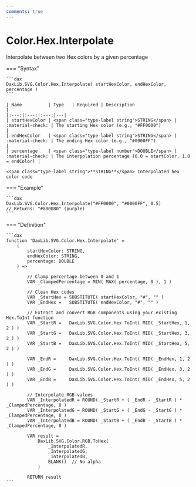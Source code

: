 ```yaml
---
comments: true
---
```


# Color.Hex.Interpolate

Interpolate between two Hex colors by a given percentage

=== "Syntax"

    ```dax
    DaxLib.SVG.Color.Hex.Interpolate( startHexColor, endHexColor, percentage )
    ```

    | Name          | Type   | Required | Description                                                    |
    |:---:|:---:|:---:|---|
    | startHexColor | <span class="type-label string">STRING</span> | :material-check: | The starting Hex color (e.g., "#FF0000")                     |
    | endHexColor   | <span class="type-label string">STRING</span> | :material-check: | The ending Hex color (e.g., "#0000FF")                       |
    | percentage    | <span class="type-label number">DOUBLE</span> | :material-check: | The interpolation percentage (0.0 = startColor, 1.0 = endColor) |

    <span class="type-label string">**STRING**</span> Interpolated hex color code

=== "Example"

    ```dax
    DaxLib.SVG.Color.Hex.Interpolate("#FF0000", "#0000FF", 0.5)
    // Returns: "#800080" (purple)
    ```

=== "Definition"

    ```dax
    function 'DaxLib.SVG.Color.Hex.Interpolate' =
        (
            startHexColor: STRING,
            endHexColor: STRING,
            percentage: DOUBLE
        ) =>
        
            // Clamp percentage between 0 and 1
            VAR _ClampedPercentage = MIN( MAX( percentage, 0 ), 1 )
        
            // Clean Hex codes
            VAR _StartHex = SUBSTITUTE( startHexColor, "#", "" )
            VAR _EndHex = 	SUBSTITUTE( endHexColor, "#", "" )
        
            // Extract and convert RGB components using your existing Hex.ToInt function
            VAR _StartR = 	DaxLib.SVG.Color.Hex.ToInt( MID( _StartHex, 1, 2 ) )
            VAR _StartG = 	DaxLib.SVG.Color.Hex.ToInt( MID( _StartHex, 3, 2 ) )
            VAR _StartB = 	DaxLib.SVG.Color.Hex.ToInt( MID( _StartHex, 5, 2 ) )
        
            VAR _EndR = 	DaxLib.SVG.Color.Hex.ToInt( MID( _EndHex, 1, 2 ) )
            VAR _EndG = 	DaxLib.SVG.Color.Hex.ToInt( MID( _EndHex, 3, 2 ) )
            VAR _EndB = 	DaxLib.SVG.Color.Hex.ToInt( MID( _EndHex, 5, 2 ) )
        
            // Interpolate RGB values
            VAR _InterpolatedR = ROUND( _StartR + ( _EndR - _StartR ) * _ClampedPercentage, 0 )
            VAR _InterpolatedG = ROUND( _StartG + ( _EndG - _StartG ) * _ClampedPercentage, 0 )
            VAR _InterpolatedB = ROUND( _StartB + ( _EndB - _StartB ) * _ClampedPercentage, 0 )
        
            VAR result =
                DaxLib.SVG.Color.RGB.ToHex(
                    _InterpolatedR,
                    _InterpolatedG,
                    _InterpolatedB,
                    BLANK()  // No alpha
                )
        
            RETURN result
    ```